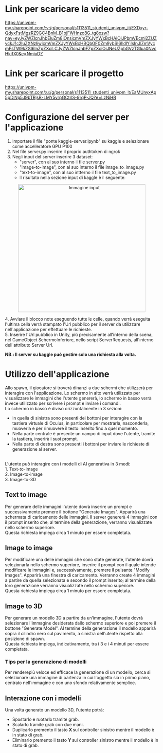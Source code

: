 # Link per scaricare la video demo

https://univpm-my.sharepoint.com/:v:/g/personal/s1113511_studenti_univpm_it/EXDxyr-QdyxFstMgzRZ9GC4BnM_B1bjFWHnzo8G_tg8ozw?nav=eyJyZWZlcnJhbEluZm8iOnsicmVmZXJyYWxBcHAiOiJPbmVEcml2ZUZvckJ1c2luZXNzIiwicmVmZXJyYWxBcHBQbGF0Zm9ybSI6IldlYiIsInJlZmVycmFsTW9kZSI6InZpZXciLCJyZWZlcnJhbFZpZXciOiJNeUZpbGVzTGlua0NvcHkifX0&e=NmiuDZ


# Link per scaricare il progetto

https://univpm-my.sharepoint.com/:u:/g/personal/s1113511_studenti_univpm_it/EaMUnyxAp5pDlNp5J9bTRjsB-LMY5vrpGCtrlS-9rqP-JQ?e=LzNiHR


# Configurazione del server per l'applicazione
1. Importare il file "ponte kaggle-server.ipynb" su kaggle e selezionare come accelleratore GPU P100
2. Nel file server.py inserire il proprio authtoken di ngrok
3. Negli input del server inserire 3 dataset:
   + "server", con al suo interno il file server.py
   + "image-to-image", con al suo interno il file image_to_image.py
   + "text-to-image", con al suo intterno il file text_to_image.py
   + Il risultato nella sezione input di kaggle è il seguente:
<p align="center">
   <img width="418" alt="Immagine input" src="https://github.com/GioelePasquini/ComputerGraphics-Multimedia/assets/75083105/ca880a58-252c-488f-89bc-f13fc13db596">
</p>
4. Avviare il blocco note eseguendo tutte le celle, quando verrà eseguita l'ultima cella verrà stampato l'Url pubblico per il server da utilizzare nell'applicazione per effettuare le richieste. <br>
5. Inserire l'Url pubblico in Unity, più precisamente all'interno della scena, nel GameObject SchermoInferiore, nello script ServerRequests, all'interno dell'attributo Server Url.

<b> NB.: Il server su kaggle può gestire solo una richiesta alla volta. </b>

# Utilizzo dell'applicazione
Allo spawn, il giocatore si troverà dinanzi a due schermi che utilizzerà per interagire con l'applicazione. Lo schermo in alto verrà utilizzato per visualizzare le immagini che l'utente genererà, lo schermo in basso verrà invece utilizzato per scrivere i prompt e inviare i comandi. <br>
Lo schermo in basso è diviso orizzontalmente in 3 sezioni:
+ In quella di sinistra sono presenti dei bottoni per interagire con la tastiera virtuale di Oculus, in particolare per mostrarla, nasconderla, muoverla e per rimuovere il testo inserito fino a quel momento.
+ Nella parte centrale è presente un campo di input dove l'utente, tramite la tastiera, inserirà i suoi prompt.
+ Nella parte di destra sono presenti i bottoni per inviare le richieste di generazione al server.
<br>
L'utente può interagire con i modelli di AI generativa in 3 modi: <br>
1. Text-to-image <br>
2. Image-to-image <br>
3. Image-to-3D <br>

## Text to image
Per generare delle immagini l'utente dovrà inserire un prompt e successivamente premere il bottone "Generate Images". Apparirà una schermata di caricamento delle immagini. Il server genererà 4 immagini con il prompt inserito che, al termine della generazione, verranno visualizzate nello schermo superiore. <br>
Questa richiesta impiega circa 1 minuto per essere completata.

## Image to image
Per modificare una delle immagini che sono state generate, l'utente dovrà selezionarla nello schermo superiore, inserire il prompt con il quale intende modificare le immagini e, successivamente, premere il pulsante "Modify Images". Apparirà una finestra di caricamento. Verranno create 4 immagini a partire da quella selezionata e secondo il prompt inserito; al termine della loro generazione verranno visualizzate nello schermo superiore. <br/>
Questa richiesta impiega circa 1 minuto per essere completata.

## Image to 3D
Per generare un modello 3D a partire da un'immagine, l'utente dovrà selezionare l'immagine desiderata dallo schermo superiore e poi premere il bottone "Generate Model". Al termine della generazione il modello apparirà sopra il cilindro nero sul pavimento, a sinistra dell'utente rispetto alla posizione di spawn. <br>
Questa richiesta impiega, indicativamente, tra i 3 e i 4 minuti per essere completata.
### Tips per la generazione di modelli
Per renderepiù veloce ed efficace la generazione di un modello, cerca si selezionare una immagine di partenza in cui l'oggetto sia in primo piano, centrato nell'immagine e con uno sfondo relativamente semplice.

## Interazione con i modelli
Una volta generato un modello 3D, l'utente potrà:
+ Spostarlo e ruotarlo tramite grab.
+ Scalarlo tramite grab con due mani.
+ Duplicarlo premento il tasto <b> X </b> sul controller sinistro mentre il modello è in stato di grab.
+ Eliminarlo premento il tasto <b> Y </b> sul controller sinistro mentre il modello è in stato di grab.

